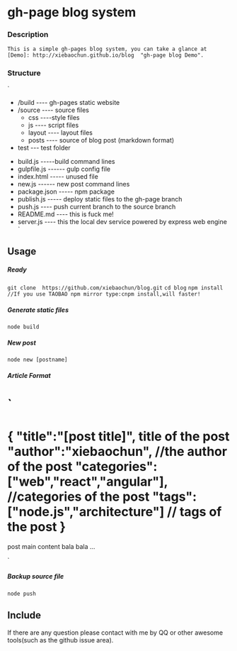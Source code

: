 # gh-page blog system

### Description
	This is a simple gh-pages blog system, you can take a glance at [Demo]: http://xiebaochun.github.io/blog  "gh-page blog Demo".
### Structure

`
+ /build ---- gh-pages static website
+ /source ---- source files
	- css ----style files
	- js ---- script files
	- layout ---- layout files
	- posts ---- source of blog post (markdown format)
+ test --- test folder
- build.js -----build command lines
- gulpfile.js ------ gulp config file
- index.html ----- unused file
- new.js ------ new post command lines
- package.json ----- npm package
- publish.js ----- deploy static files to the gh-page branch
- push.js ---- push current branch to the source branch
- README.md ---- this is fuck me!
- server.js ---- this the local dev service powered by express web engine
`

## Usage

##### Ready

`git clone  https://github.com/xiebaochun/blog.git`
`cd blog`
`npm install //If you use TAOBAO npm mirror type:cnpm install,will faster!`

##### Generate static files

`node build`

##### New post

`node new [postname]`

##### Article Format

`
===
{
    "title":"[post title]", title of the post
    "author":"xiebaochun", //the author of the post 
    "categories":["web","react","angular"],  //categories of the post
    "tags":["node.js","architecture"] // tags of the post
}
===
post main content
bala bala ...

`
##### Backup source file
`node push`

## Include
If there are any question please contact with me by QQ or other awesome tools(such as the github issue area).

